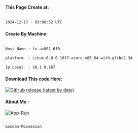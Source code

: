 
   
#### This Page Create at:

```bash

2024-12-17 - 03:08:52 UTC

```

#### Create By Machine:

```bash

Host Name : fv-az802-610

platform  : Linux-6.8.0-1017-azure-x86_64-with-glibc2.34

Ip Local  : 10.1.0.167

```
#### Download This code Here:

[![GitHub release (latest by date)](https://img.shields.io/github/v/release/Gosdan-Movsesian/Gosdan?style=for-the-badge&label=Download)](https://github.com/Gosdan-Movsesian/Gosdan/releases) 

</p> 

#### About Me :

[![App-Run](https://github.com/Gosdan-Movsesian/Gosdan/actions/workflows/App-Run.yml/badge.svg)](https://github.com/Gosdan-Movsesian/Gosdan/actions/workflows/App-Run.yml)

```bash

Gosdan-Movsesian

```


